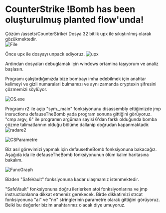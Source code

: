 # CounterStrike !Bomb has been oluşturulmuş planted flow'unda!





Çözüm
/assets/CounterStrike/
Dosya 32 bitlik upx ile sıkıştırılmış olarak gözükmektedir.   
![File](/assets/CounterStrike/1.png)

Önce upx ile dosyayı unpack ediyoruz.
![upx](/assets/CounterStrike/2.png)

Ardından dosyaları debuglamak için windows ortamina taşıyorum ve analiz başlasın.

Programı çalıştırdığımızda bize bombayı imha edebilmek için anahtar kelimeyi ve gizli numaralari bulmamızı ve aynı zamanda cryptexin şifresini çözmemizi söylüyor. 

![CS.exe](/assets/CounterStrike/3.png)

Programı r2 ile açip "sym._main" fonksiyonunu disassembly ettiğimizde jmp insructionu defauseTheBomb yada program sonuna gittiğini görüyoruz.
"cmp argv, 6" ile programın argüman sayisi 6'dan farklı olduğunda bomba çözme talimatlarının olduğu bölüme dallanip doğrudan kapanmaktadir.
![radare2](/assets/CounterStrike/5.png)


![CSParametre](/assets/CounterStrike/6.png)

Biz asıl görevimizi yapmak için defausetheBomb fonksiyonuna bakacağız. Aşağıda ida ile defauseTheBomb fonksiyonunun ölüm kalım haritasına bakalım.

![FuncGraph](/assets/CounterStrike/7.png)

Bizden "SafeVault" fonksiyonuna kadar ulaşmamız istenmektedir.

"SafeVault" fonksiyonuna doğru ilerlerken atoi fonksiyonlarına ve jmp instructionlarına dikkat etmemiz gerekecek. Birde dikkatimizi strcat fonksiyonuna "aI" ve "nn" stringlerinin parametre olarak gittiğini görüyoruz. Belki bu değerler bizim anahtarımız olacak diye umuyoruz.
 

